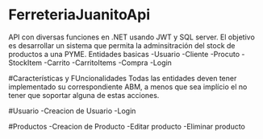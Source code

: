 # FerreteriaJuanitoApi
API con diversas funciones en .NET usando JWT y SQL server.
El objetivo es desarrollar un sistema que permita la adminsitración del stock de productos a una PYME.
Entidades basicas
  -Usuario
  -Cliente
  -Procuto
  -StockItem
  -Carrito
  -CarritoItems
  -Compra
  -Login

  #Características y FUncionalidades
  Todas las entidades deven tener implementado su correspondiente ABM, a menos que sea implício el no tener que soportar alguna de estas acciones.

  #Usuario
  -Creacion de Usuario
  -Login

  #Productos
  -Creacion de Producto
  -Editar producto
  -Eliminar producto
  
